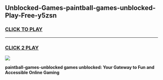 
## Unblocked-Games-paintball-games-unblocked-Play-Free-y5zsn
<h3>
<a href="https://premium76.site?title=paintball-games-unblocked&ref=10A">CLICK TO PLAY</a></h3>
<hr>

<h3>
<a href="https://premium76.site?title=paintball-games-unblocked&ref=10A">CLICK 2 PLAY</a>
  
</h3>

<a href="https://premium76.site?title=paintball-games-unblocked&ref=10A"><img src="https://clearcache.store/games.png"></a>


**paintball-games-unblocked games unblocked: Your Gateway to Fun and Accessible Online Gaming**
